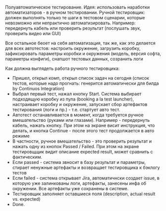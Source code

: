 Полуавтоматическое тестирование.
Идея: использовать наработки автоматизаторов - в ручном тестировании.
Ручной тестировщик: должен выполнять только те шаги в тестовом сценарии, которые невозможно или непрактично автоматизировать. Например: передернуть кабель или проверить результат (послушать звук, проверить видео или GUI)

Все остальное беоет на себя автоматизация, так же, как это делается для всех автотестов: настроить окружение, загрузить коробку, зафиксировать параметры коробки  и окружения (модель, версия софта, параметры конфиги), снапшот тестовых данных, созранить логи

Как должна выглядеть работа ручного тестировцика:
* Пришел, открыл комп, открыл список задач на сегодня (список тестов, которые надо прогнать: генерится автоматически для билда by Continuos Integration)
* Выбрал первый тест, нажал кнопку Start. Система выбирает подходящую коробку из пула (booking a la test launcher), настраивает коробку и окружение, запускает сбор артефактов тестирования (логи и пр.) - т.е. стартует авто тест. 
* Автотест останавливается в момент, когда требуется ручное вмешательство (руками или глазами). Например - передернуть кабель, нажать кнопку. При этом на экране висит инструкция, что делать, и кнопка Continue - после этого тест продолжается в авто режиме
* В частности, ручное вмешательство - это проверить результат и нажать одну из кнопок Passed / Failed. При этом на экране тестировщщик видит описание expected result, может сравнить c фактическим.
* Если passed - система звносит в базу результат и параметры, стирает ненужные артефакты и возвращает тестировщика к бэклогу тестов
* Если failed - система открывает Jira, автоматичнски создает issue, в которую уже залинкованы логи, артефакты, занесены инфа об окружении. Все артефакты уже сохранены в системе.
* Тестировщик заполняет оставшиеся поля (description, actual result vs. expected) 
* Done.
